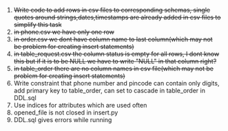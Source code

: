 1. ~~Write code to add rows in csv files to corresponding schemas, single quotes around strings,dates,timestamps are already added in csv files to simplify this task~~
2. ~~in phone.csv we have only one row~~
3. ~~in order.csv we dont have column name to last column(which may not be problem for creating insert statements)~~
4. ~~in table_request.csv the column status is empty for all rows, I dont know this but if it is to be NULL we have to write "NULL" in that column right?~~
5. ~~in table_order there are no column names in csv file(which may not be problem for creating insert statements)~~
6. Write constraint that phone number and pincode can contain only digits, add primary key to table_order, can set to cascade in table_order  in DDL.sql
7. Use indices for attributes which are used often
8. opened_file is not closed in insert.py
9. DDL.sql gives errors while running
